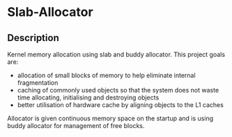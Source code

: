 # Slab-Allocator

## Description

Kernel memory allocation using slab and buddy allocator.
This project goals are:
 - allocation of small blocks of memory to help eliminate internal fragmentation 
 - caching of commonly used objects so that the system does not waste time allocating, initialising and destroying objects
 - better utilisation of hardware cache by aligning objects to the L1 caches

Allocator is given continuous memory space on the startup and is using buddy allocator for management of free blocks.



